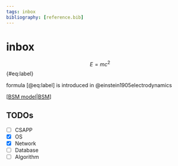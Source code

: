 ```yaml
---
tags: inbox
bibliography: [reference.bib]
---
```

# inbox

$$ E=mc^2 $$ {#eq:label}

formula [@eq:label] is introduced in @einstein1905electrodynamics

[[BSM model|BSM]]

## TODOs

- [ ] CSAPP
- [x] OS
- [x] Network
- [ ] Database
- [ ] Algorithm

[//begin]: # "Autogenerated link references for markdown compatibility"
[BSM model|BSM]: <docs/finance/BSM model.md> "BSM 模型"
[//end]: # "Autogenerated link references"
